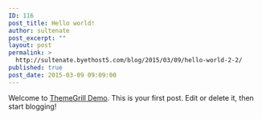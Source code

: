 ```yaml
---
ID: 116
post_title: Hello world!
author: sultenate
post_excerpt: ""
layout: post
permalink: >
  http://sultenate.byethost5.com/blog/2015/03/09/hello-world-2-2/
published: true
post_date: 2015-03-09 09:09:00
---
```

Welcome to <a href="http://demo.themegrill.com/">ThemeGrill Demo</a>. This is your first post. Edit or delete it, then start blogging!
